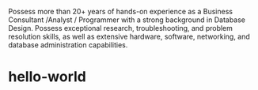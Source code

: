 Possess more than 20+ years of hands-on experience as a Business Consultant /Analyst / Programmer with a strong background in Database Design.  Possess exceptional research, troubleshooting, and problem resolution skills, as well as extensive hardware, software, networking, and database administration capabilities. 
# hello-world
